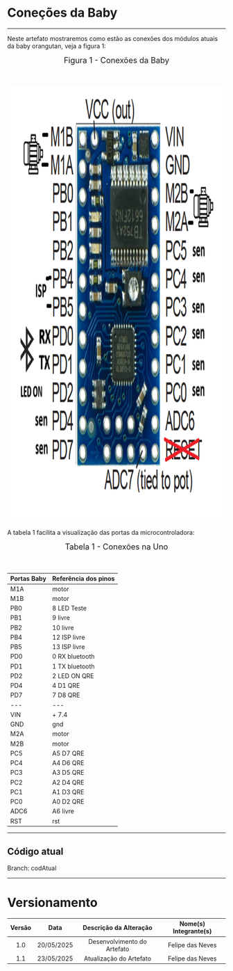 # Coneções da Baby

---

Neste artefato mostraremos como estão as conexôes dos módulos atuais da baby orangutan, veja a figura 1:

<div align="center">
  <font size="4">Figura 1 - Conexões da Baby<p style="text-align: center; margin-bottom: 50px;"><b></b></p></font>
</div>

<div align="center">
<img src="https://raw.githubusercontent.com/FelipeFreire-gf/seguidorDeLinha/refs/heads/main/docs/view/conexoesAtt.png" alt="Logo" width="1000" height="1000">
</div>

A tabela 1 facilita a visualização das portas da microcontroladora:

<div align="center">
  <font size="4">Tabela 1 - Conexões na Uno<p style="text-align: center; margin-bottom: 50px;"><b></b></p></font>
</div>


| Portas Baby | Referência dos pinos |
|-------------|-----------------------------|
| M1A         | motor                     |
| M1B         | motor                     |
| PB0         | 8 LED Teste                       |
| PB1         | 9  livre                       |
| PB2         | 10 livre                       |
| PB4         | 12 ISP livre                        |
| PB5         | 13 ISP livre                      |
| PD0         | 0 RX bluetooth                       |
| PD1         | 1 TX bluetooth                      |
| PD2         | 2 LED ON QRE                        |
| PD4         | 4 D1 QRE                        |
| PD7         | 7 D8 QRE                        |
| ---         | ---                         |
| VIN         | + 7.4                       |
| GND         | gnd                         |
| M2A         | motor                    |
| M2B         | motor                    |
| PC5         | A5 D7 QRE                      |
| PC4         | A4 D6 QRE                      |
| PC3         | A3 D5 QRE                       |
| PC2         | A2 D4 QRE                      |
| PC1         | A1 D3 QRE                       |
| PC0         | A0 D2 QRE                      |
| ADC6        | A6 livre                        |
| RST         | rst                        |

---

## Código atual

Branch: codAtual

---

# Versionamento 

| Versão | Data | Descrição da Alteração | Nome(s) Integrante(s) |
| :----: | :--: | :--------------------: | :-------------------: |
| 1.0 | 20/05/2025 | Desenvolvimento do Artefato| Felipe das Neves |
| 1.1 | 23/05/2025 | Atualização do Artefato| Felipe das Neves |
